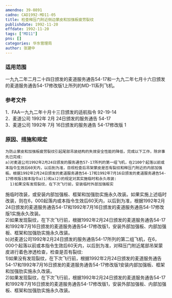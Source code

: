 ```yaml
---
amendno: 39-0891  
cadno: CAD1992-MD11-05  
title: 检查释压门附近侧边蒙皮和加强板疲劳裂纹  
publishdate: 1992-11-20  
effdate: 1992-11-20  
tags: ["MD11"]  
pns: []  
categories: 华东管理局  
author: 张建中  
---
```

  
### 适用范围  
一九九二年二月二十四日颁发的麦道服务通告54-17和一九九二年七月十六日颁发的麦道服务通告54-17修改版1上所列的MD-11系列飞机。  
  
<!--more-->  
### 参考文件  
1．FAA一九九二年十月十三日颁发的适航指令 92-19-14  
2．麦道公司 1992年 2月 24日颁发的服务通告 54-17  
3．麦道公司 1992年 7月 16日颁发的服务通告 54-17修改版 1  
  
### 原因、措施和规定  
    为防止蒙皮和加强板疲劳裂纹引起尾部吊装结构的失效安全性能的降低，完成以下工作，除非事先已完成:  
    a)对麦道公司1992年2月24日颁发的服务通告57-17所列的第一组飞机，在2100个起落以前或本指令生效后60天内，以后到为准，目视检查后吊架蒙皮是否有裂纹和释压门附近的内部加强板。根据1992年2月24日颁发的麦道服务通告54-17和1992年7月16日颁发的麦道服务通告54-17修改版1按本指令a)1)和a)2)的规定对其实施临时和永久改装:  
      1)如果没有发现裂纹，在下次飞行前，安装临时外部加强板实  
      
施临时改装，或安装内部加强板、框架和加强肋实施永久改装。如果实施上述临时改装，则在6，000起落内或本指令生效后60天内，以后到为准，根据1992年2月24日颁发的麦道服务通告54-17和1992年7月16日颁发的麦道服务通告54-17修改版1实施永久改装。  
      2)如果发现裂纹，在下次飞行前，根据1992年2月24日颁发的麦道服务通告54-17和1992年7月16日颁发的麦道服务通告54-17修改版1，安装外部加强板、内部加强板、框架和加强肋实施永久改装。  
    b)对麦道公司1992年2月24日颁发的服务通告54-17所列的第二组飞机，在6，000个起落以前或本指令生效后60天内，以后到为准，对释压门附近尾部吊架蒙皮进行着色渗透检查，检查是否有裂纹:  
      1)如果没有发现裂纹，在下次飞行前，根据1992年2月24日颁发的麦道服务通告54-17和1992年7月16日颁发的麦道服务通告54-17修改版1安装内部加强板、框架和加强肋实施永久改装。  
      2)如果发现裂纹，在下次飞行前，根据1992年2月24日颁发的麦道服务通告54-17和1992年7月16日颁发的麦道服务通告54-17修改版1，安装外部加强板、内部加强板、框架和加强肋实施永久改装。  
  
